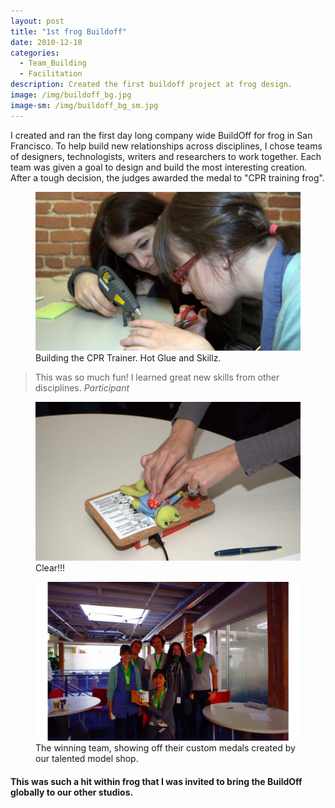 ```yaml
---
layout: post
title: "1st frog Buildoff"
date: 2010-12-10
categories:
  - Team_Building
  - Facilitation
description: Created the first buildoff project at frog design. 
image: /img/buildoff_bg.jpg
image-sm: /img/buildoff_bg_sm.jpg
---
```

I created and ran the first day long company wide BuildOff for frog in San Francisco. To help build new relationships across disciplines, I chose teams of designers, technologists, writers and researchers to work together. Each team was given a goal to design and build the most interesting creation. After a tough decision, the judges awarded the medal to "CPR training frog". 

<figure>
  <a href="/img/buildoff_img1.jpg" title="">
    <img src="/img/buildoff_img1.jpg" alt="Placeholder"/>
  </a>
  <figcaption>Building the CPR Trainer. Hot Glue and Skillz.</figcaption>
</figure>

<blockquote>
  This was so much fun! I learned great new skills from other disciplines.
  <cite>Participant</cite>
</blockquote>

<figure>
  <a href="/img/buildoff_img2.jpg" title="">
    <img src="/img/buildoff_img2.jpg" alt="Placeholder"/>
  </a>
  <figcaption>Clear!!!</figcaption>
</figure>

<figure>
  <a href="/img/buildoff_img3.jpg" title="">
    <img src="/img/buildoff_img3.jpg" alt="Placeholder"/>
  </a>
  <figcaption>The winning team, showing off their custom medals created by our talented model shop.</figcaption>
</figure>

<h4>This was such a hit within frog that I was invited to bring the BuildOff globally to our other studios.</h4>